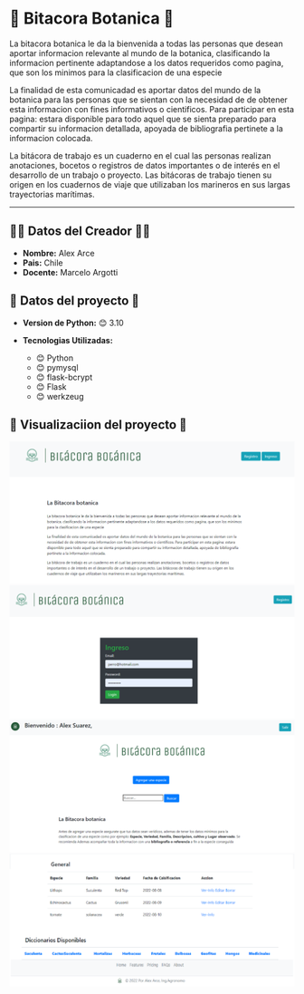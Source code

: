 # 🏪 Bitacora Botanica 🏪

La bitacora botanica le da la bienvenida a todas las personas que desean aportar informacion relevante al mundo de la botanica, clasificando la informacion pertinente adaptandose a los datos requeridos como pagina, que son los minimos para la clasificacion de una especie

La finalidad de esta comunicadad es aportar datos del mundo de la botanica para las personas que se sientan con la necesidad de de obtener esta informacion con fines informativos o cientificos. Para participar en esta pagina: estara disponible para todo aquel que se sienta preparado para compartir su informacion detallada, apoyada de bibliografia pertinete a la informacion colocada.

La bitácora de trabajo es un cuaderno en el cual las personas realizan anotaciones, bocetos o registros de datos importantes o de interés en el desarrollo de un trabajo o proyecto. Las bitácoras de trabajo tienen su origen en los cuadernos de viaje que utilizaban los marineros en sus largas trayectorias marítimas.




---
## 👨‍💻 Datos del Creador 👨‍💻

* **Nombre:** Alex Arce
* **Pais:** Chile
* **Docente:** Marcelo Argotti

## 📁 Datos del proyecto 📁

* **Version de Python:** 😊 3.10

* **Tecnologias Utilizadas:**

  * 😊 Python
  * 😊 pymysql
  * 😊 flask-bcrypt
  * 😊 Flask
  * 😊 werkzeug

## 📁 Visualizaciion del proyecto 📁

<img src="./flask_app/static/README/bitacora botanica1.png" alt="My cool logo"/>
<img src="./flask_app/static/README/bitacora botanica2.png" alt="My cool logo"/>
<img src="./flask_app/static/README/bitacora botanica3.png" alt="My cool logo"/>
<img src="./flask_app/static/README/bitacora botanica4.png" alt="My cool logo"/>



